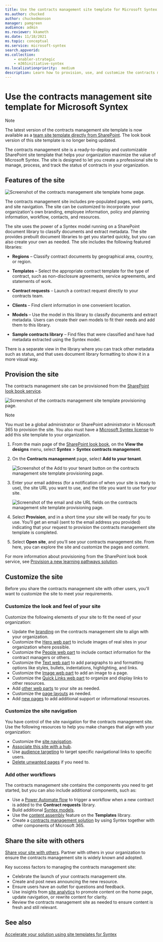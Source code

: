 ```yaml
---
title: Use the contracts management site template for Microsoft Syntex
ms.author: chucked
author: chuckedmonson
manager: pamgreen
audience: admin
ms.reviewer: kkameth
ms.date: 11/18/2021
ms.topic: conceptual
ms.service: microsoft-syntex
search.appverid: 
ms.collection: 
    - enabler-strategic
    - m365initiative-syntex
ms.localizationpriority:  medium
description: Learn how to provision, use, and customize the contracts management site template in Microsoft Syntex.
---
```


# Use the contracts management site template for Microsoft Syntex

> [!NOTE]
>  The latest version of the contracts management site template is now available as a [team site template directly from SharePoint](https://support.microsoft.com/office/80820115-c700-4a62-bb59-69b33c8e3b4f). The look book version of this site template is no longer being updated.

The contracts management site is a ready-to-deploy and customizable SharePoint site template that helps your organization maximize the value of Microsoft Syntex. The site is designed to let you create a professional site to manage, process, and track the status of contracts in your organization.

## Features of the site

![Screenshot of the contracts management site template home page.](../media/content-understanding/contracts-management-site-home-page.png)

The contracts management site includes pre-populated pages, web parts, and site navigation. The site can be customized to incorporate your organization's own branding, employee information, policy and planning information, workflow, contacts, and resources.

The site uses the power of a Syntex model running on a SharePoint document library to classify documents and extract metadata. The site provides prebuilt document libraries to get you started quickly, but you can also create your own as needed. The site includes the following featured libraries:

- **Regions** – Classify contract documents by geographical area, country, or region.

- **Templates** – Select the appropriate contract template for the type of contract, such as non-disclosure agreements, service agreements, and statements of work.

- **Contract requests** – Launch a contract request directly to your contracts team.

- **Clients** – Find client information in one convenient location.

- **Models** – Use the model in this library to classify documents and extract metadata. Users can create their own models to fit their needs and add them to this library.

- **Sample contracts library** – Find files that were classified and have had metadata extracted using the Syntex model. 

There is a separate view in the library where you can track other metadata such as status, and that uses document library formatting to show it in a more visual way.

## Provision the site

The contracts management site can be provisioned from the [SharePoint look book service](https://lookbook.microsoft.com/).

![Screenshot of the contracts management site template provisioning page.](../media/content-understanding/contracts-management-site-provisioning-page.png)

> [!NOTE]
> You must be a global administrator or SharePoint administrator in Microsoft 365 to provision the site. You also must have a [Microsoft Syntex license](syntex-licensing.md) to add this site template to your organization.

1. From the main page of the [SharePoint look book](https://lookbook.microsoft.com/), on the **View the designs** menu, select **Syntex** > **Syntex contracts management**.

2. On the **Contracts management** page, select **Add to your tenant**.

    ![Screenshot of the Add to your tenant button on the contracts management site template provisioning page.](../media/content-understanding/contracts-management-site-add-to-your-tenant.png)

3. Enter your email address (for a notification of when your site is ready to use), the site URL you want to use, and the title you want to use for your site. 

    ![Screenshot of the email and site URL fields on the contracts management site template provisioning page.](../media/content-understanding/contracts-management-email-and-site-url.png)

4. Select **Provision**, and in a short time your site will be ready for you to use. You’ll get an email (sent to the email address you provided) indicating that your request to provision the contracts management site template is completed.

5. Select **Open site**, and you’ll see your contracts management site. From here, you can explore the site and customize the pages and content. 

For more information about provisioning from the SharePoint look book service, see [Provision a new learning pathways solution](/office365/customlearning/custom_provision).

## Customize the site

Before you share the contracts management site with other users, you'll want to customize the site to meet your requirements. 

### Customize the look and feel of your site

Customize the following elements of your site to fit the need of your organization:

- Update the [branding](https://support.microsoft.com/office/customize-your-sharepoint-site-320b43e5-b047-4fda-8381-f61e8ac7f59b) on the contracts management site to align with your organization.
- Customize the [Hero web part](https://support.microsoft.com/office/use-the-hero-web-part-d57f449b-19a0-4b0d-8ce3-be5866430645) to include images of real sites in your organization where possible.
- Customize the [People web part](https://support.microsoft.com/office/show-people-profiles-on-your-page-with-the-people-web-part-7e52c5f6-2d72-48fa-a9d3-d2750765fa05) to include contact information for the contract managers or others.
- Customize the [Text web part](https://support.microsoft.com/office/add-text-and-tables-to-your-page-with-the-text-web-part-729c0aa1-bc0d-41e3-9cde-c60533f2c801) to add paragraphs to and formatting options like styles, bullets, indentations, highlighting, and links.
- Customize the [Image web part](https://support.microsoft.com/office/use-the-image-web-part-a63b335b-ad0a-4954-a65d-33c6af68beb2) to add an image to a page.
- Customize the [Quick Links web part](https://support.microsoft.com/office/use-the-quick-links-web-part-e1df7561-209d-4362-96d4-469f85ab2a82) to organize and display links to other resources.
- Add [other web parts](https://support.microsoft.com/office/using-web-parts-on-sharepoint-pages-336e8e92-3e2d-4298-ae01-d404bbe751e0) to your site as needed.
- Customize the [page layouts](https://support.microsoft.com/office/add-sections-and-columns-on-a-sharepoint-modern-page-fc491eb4-f733-4825-8fe2-e1ed80bd0899) as needed.
- Add [new pages](https://support.microsoft.com/office/create-and-use-modern-pages-on-a-sharepoint-site-b3d46deb-27a6-4b1e-87b8-df851e503dec) to add additional support or informational resources.

### Customize the site navigation

You have control of the site navigation for the contracts management site. Use the following resources to help you make changes that align with your organization:

- Customize the [site navigation](https://support.microsoft.com/office/customize-the-navigation-on-your-sharepoint-site-3cd61ae7-a9ed-4e1e-bf6d-4655f0bf25ca).
- [Associate this site with a hub](https://support.microsoft.com/office/associate-a-sharepoint-site-with-a-hub-site-ae0009fd-af04-4d3d-917d-88edb43efc05).
- Use [audience targeting](https://support.microsoft.com/office/target-navigation-news-and-files-to-specific-audiences-33d84cb6-14ed-4e53-a426-74c38ea32293) to target specific navigational links to specific users. 
- [Delete unwanted pages](https://support.microsoft.com/office/delete-a-page-from-a-sharepoint-site-1d4197b8-31b6-460d-906b-3fb492a51db1) if you need to.


### Add other workflows

The contracts management site contains the components you need to get started, but you can also include additional components, such as:

- Use a [Power Automate flow](/power-automate/getting-started) to trigger a workflow when a new contract is added to the **Contract requests** library.
- Build additional [Syntex models](/microsoft-365/contentunderstanding/#models).
- Use the [content assembly](content-assembly.md) feature on the **Templates** library.
- Create a [contracts management solution](solution-manage-contracts-in-microsoft-365.md) by using Syntex together with other components of Microsoft 365.

## Share the site with others

[Share your site with others](https://support.microsoft.com/office/share-a-site-958771a8-d041-4eb8-b51c-afea2eae3658). Partner with others in your organization to ensure the contracts management site is widely known and adopted.

Key success factors to managing the contracts management site:

- Celebrate the launch of your contracts management site.
- Create and post news announcing the new resource.
- Ensure users have an outlet for questions and feedback.
- Use insights from [site analytics](https://support.microsoft.com/office/view-usage-data-for-your-sharepoint-site-2fa8ddc2-c4b3-4268-8d26-a772dc55779e) to promote content on the home page, update navigation, or rewrite content for clarity.
- Review the contracts management site as needed to ensure content is fresh and still relevant.

## See also

[Accelerate your solution using site templates for Syntex](site-templates.md)